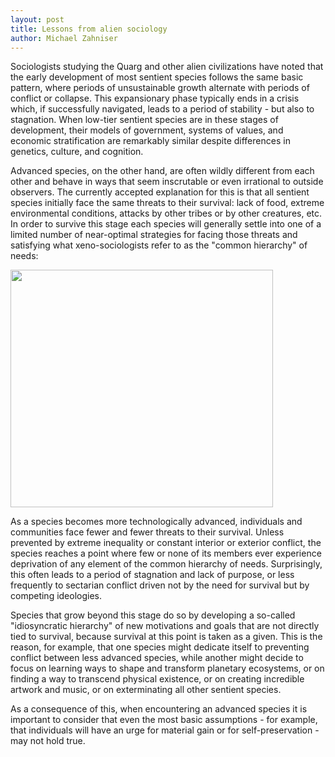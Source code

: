 ```yaml
---
layout: post
title: Lessons from alien sociology
author: Michael Zahniser
---
```

Sociologists studying the Quarg and other alien civilizations have noted that the early development of most sentient species follows the same basic pattern, where periods of unsustainable growth alternate with periods of conflict or collapse. This expansionary phase typically ends in a crisis which, if successfully navigated, leads to a period of stability - but also to stagnation. When low-tier sentient species are in these stages of development, their models of government, systems of values, and economic stratification are remarkably similar despite differences in genetics, culture, and cognition.

Advanced species, on the other hand, are often wildly different from each other and behave in ways that seem inscrutable or even irrational to outside observers. The currently accepted explanation for this is that all sentient species initially face the same threats to their survival: lack of food, extreme environmental conditions, attacks by other tribes or by other creatures, etc. In order to survive this stage each species will generally settle into one of a limited number of near-optimal strategies for facing those threats and satisfying what xeno-sociologists refer to as the "common hierarchy" of needs:

<img class="centered" src="/images/alien-sociology.png" width="420" height="380">

As a species becomes more technologically advanced, individuals and communities face fewer and fewer threats to their survival. Unless prevented by extreme inequality or constant interior or exterior conflict, the species reaches a point where few or none of its members ever experience deprivation of any element of the common hierarchy of needs. Surprisingly, this often leads to a period of stagnation and lack of purpose, or less frequently to sectarian conflict driven not by the need for survival but by competing ideologies.

Species that grow beyond this stage do so by developing a so-called "idiosyncratic hierarchy" of new motivations and goals that are not directly tied to survival, because survival at this point is taken as a given. This is the reason, for example, that one species might dedicate itself to preventing conflict between less advanced species, while another might decide to focus on learning ways to shape and transform planetary ecosystems, or on finding a way to transcend physical existence, or on creating incredible artwork and music, or on exterminating all other sentient species.

As a consequence of this, when encountering an advanced species it is important to consider that even the most basic assumptions - for example, that individuals will have an urge for material gain or for self-preservation - may not hold true.